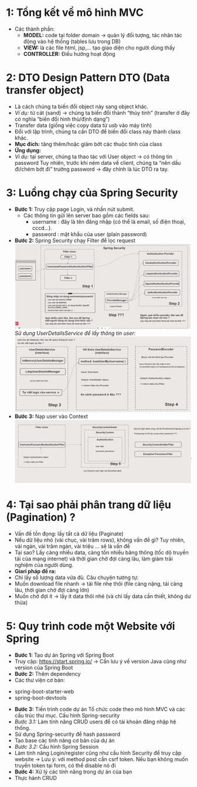 # 1: Tổng kết về mô hình MVC

- Các thành phần:
  - **MODEL:** code tại folder domain -> quản lý đối tượng, tác nhân tác động vào hệ thống (tables lưu trong DB)
  - **VIEW:** là các file html, jsp,... tạo giao diện cho người dùng thấy
  - **CONTROLLER:** Điều hướng hoạt động

# 2: DTO Design Pattern DTO (Data transfer object) 
- Là cách chúng ta biến đổi object này sang object khác. 
- *Ví dụ:* từ cát (sand) -> chúng ta biến đổi thành “thủy tinh” (transfer ở đây có nghĩa “biến đổi hình thù/định dạng”) 
- Transfer data (giống việc copy data từ usb vào máy tính) 
- Đổi với lập trình, chúng ta cần DTO để biến đổi class này thành class khác. 
- **Mục đích:** tăng thêm/hoặc giảm bớt các thuộc tính của class 
- **Ứng dụng:** 
- *Ví dụ:* tại server, chúng ta thao tác với User object -> có thông tin password 
Tuy nhiên, trước khi ném data về client, chúng ta “nên dấu đi/chém bớt đi” trường password -> đây chính là lúc DTO ra tay.

# 3: Luồng chạy của Spring Security
- **Bước 1:** Truy cập page Login, và nhấn nút submit.
  + Các thông tin gửi lên server bao gồm các fields sau:
    - username : đây là tên đăng nhập (có thể là email, số điện thoại, cccd...).
    - password : mật khẩu của user (plain password)
- **Bước 2:** Spring Security chạy Filter để lọc request
![Preview](https://github.com/nguyendat0908/Project-Java-MVC/blob/d45af1918a4e919cf3501a726a7d604a884f4266/src/main/webapp/resources/images/Screenshot%202024-08-28%20004319.png)
*Sử dụng UserDetailsService để lấy thông tin user:*
![Preview](https://github.com/nguyendat0908/Project-Java-MVC/blob/d45af1918a4e919cf3501a726a7d604a884f4266/src/main/webapp/resources/images/Screenshot%202024-08-28%20004326.png)
- **Bước 3:** Nạp user vào Context
![Preview](https://github.com/nguyendat0908/Project-Java-MVC/blob/d45af1918a4e919cf3501a726a7d604a884f4266/src/main/webapp/resources/images/Screenshot%202024-08-28%20004333.png)

# 4: Tại sao phải phân trang dữ liệu (Pagination) ?
- Vấn đề tồn đọng: lấy tất cả dữ liệu (Paginate)
- Nếu dữ liệu nhỏ (vài chục, vài trăm rows), không vấn đề gì? Tuy nhiên, vài ngàn, vài trăm ngàn, vài triệu ... sẽ là vấn đề
- Tại sao? Lấy càng nhiều data, càng tốn nhiều băng thông (tốc dộ truyền tải của mạng internet) và thời gian chờ đợi càng lâu, làm giảm trải nghiệm của người dùng.
- **Giari pháp đề ra:**
- Chỉ lấy số lượng data vừa đủ. Câu chuyện tương tự:
- Muốn download file nhanh -> tải file nhẹ thôi (file càng nặng, tải càng lâu, thời gian chờ đợi càng lớn)
- Muốn chờ đợi ít -> lấy ít data thôi nhé (và chỉ lấy data cần thiết, không dư thừa)

# 5: Quy trình code một Website với Spring
- **Bước 1:** Tạo dự án Spring với Spring Boot
- Truy cập: https://start.spring.io/
-> Cần lưu ý về version Java cũng như version của Spring Boot
- **Bước 2:** Thêm dependency
- Các thư viện cơ bản:
+ spring-boot-starter-web
+ spring-boot-devtools
- **Bước 3:** Tiến trình code dự án
Tổ chức code theo mô hình MVC và các cấu trúc thư mục.
Cấu hình Spring-security
- *Bước 3.1:* Làm tính năng CRUD users để có tài khoản đăng nhập hệ thống.
- Sử dụng Spring-security để hash password
- Tạo base các tính năng cơ bản của dự án
- *Bước 3.2:* Cấu hình Spring Session
- Làm tính năng Login/register cũng như cấu hình Security để truy cập website
-> Lưu ý: với method post cần csrf token. Nếu bạn không muốn truyền token tại form, có thể disable nó đi
- **Bước 4:** Xử lý các tính năng trong dự án của bạn
- Thực hành CRUD


